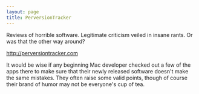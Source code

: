 ```yaml
---
layout: page
title: PerversionTracker
---
```


Reviews of horrible software. Legitimate criticism veiled in insane rants. Or was that the other way around?

http://perversiontracker.com

It would be wise if any beginning Mac developer checked out a few of the apps there to make sure that their newly released software doesn't make the same mistakes. They often raise some valid points, though of course their brand of humor may not be everyone's cup of tea.

